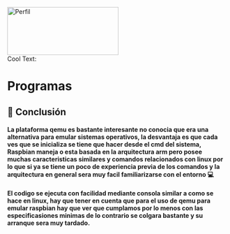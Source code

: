 <a href="https://es.cooltext.com"><img src="https://images.cooltext.com/5474915.png" width="255" height="110" alt="Perfil" /></a>
<br /><a href="https://es.cooltext.com"><a href="http://es.cooltext.com" target="_top"><img src="https://cooltext.com/images/ct_pixel.gif" width="80" height="15" alt="Cool Text: Generador de Logotipos y Gráficos." border="0" /></a>

# Programas
## :black_square_button: Conclusión 

#### La plataforma qemu es bastante interesante no conocia que era una alternativa para emular sistemas operativos, la desvantaja es que cada ves que se inicializa se tiene que hacer desde el cmd del sistema, Raspbian maneja o esta basada en la arquitectura arm pero posee muchas caracteristicas similares y comandos relacionados con linux por lo que si ya se tiene un poco de experiencia previa de los comandos y la arquitectura en general sera muy facil familiarizarse con el entorno :computer:

#### El codigo se ejecuta con facilidad mediante consola similar a como se hace en linux, hay que tener en cuenta que para el uso de qemu para emular raspbian hay que ver que cumplamos por lo menos con las especificasiones minimas de lo contrario se colgara bastante y su arranque sera muy tardado. 

